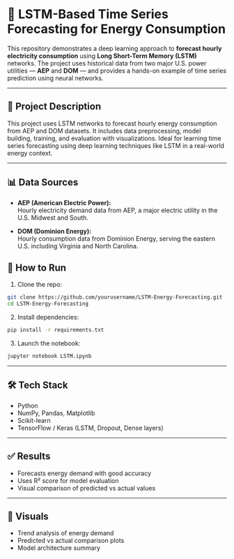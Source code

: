 
# 🔮 LSTM-Based Time Series Forecasting for Energy Consumption

This repository demonstrates a deep learning approach to **forecast hourly electricity consumption** using **Long Short-Term Memory (LSTM)** networks. The project uses historical data from two major U.S. power utilities — **AEP** and **DOM** — and provides a hands-on example of time series prediction using neural networks.

---

## 📝 Project Description

This project uses LSTM networks to forecast hourly energy consumption from AEP and DOM datasets. It includes data preprocessing, model building, training, and evaluation with visualizations. Ideal for learning time series forecasting using deep learning techniques like LSTM in a real-world energy context.

---

## 📊 Data Sources

- **AEP (American Electric Power):**  
  Hourly electricity demand data from AEP, a major electric utility in the U.S. Midwest and South.

- **DOM (Dominion Energy):**  
  Hourly consumption data from Dominion Energy, serving the eastern U.S. including Virginia and North Carolina.


## 🚀 How to Run

1. Clone the repo:
```bash
git clone https://github.com/yourusername/LSTM-Energy-Forecasting.git
cd LSTM-Energy-Forecasting
```

2. Install dependencies:
```bash
pip install -r requirements.txt
```

3. Launch the notebook:
```bash
jupyter notebook LSTM.ipynb
```

---

## 🛠️ Tech Stack

- Python
- NumPy, Pandas, Matplotlib
- Scikit-learn
- TensorFlow / Keras (LSTM, Dropout, Dense layers)

---

## ✅ Results

- Forecasts energy demand with good accuracy
- Uses R² score for model evaluation
- Visual comparison of predicted vs actual values

---

## 📸 Visuals

- Trend analysis of energy demand
- Predicted vs actual comparison plots
- Model architecture summary

